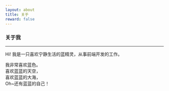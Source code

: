 ```yaml
---
layout: about
title: 关于
reward: false
---
```


### 关于我

---

Hi! 我是一只喜欢宁静生活的蓝精灵，从事前端开发的工作。

我非常喜欢蓝色。<br />
喜欢蓝蓝的天空，<br />
喜欢蓝蓝的大海，<br />
Oh~还有蓝蓝的自己！
